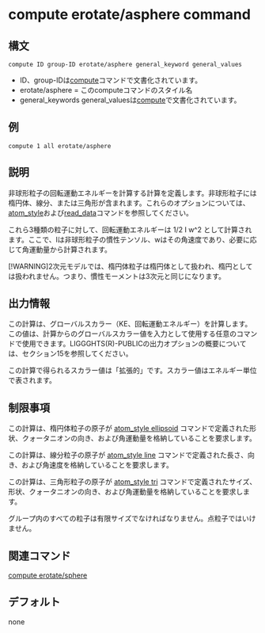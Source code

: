 # compute erotate/asphere command

## 構文
```
compute ID group-ID erotate/asphere general_keyword general_values
```

- ID、group-IDは[compute]()コマンドで文書化されています。
- erotate/asphere = このcomputeコマンドのスタイル名
- general_keywords general_valuesは[compute]()で文書化されています。

## 例
```
compute 1 all erotate/asphere
```

## 説明
非球形粒子の回転運動エネルギーを計算する計算を定義します。非球形粒子には楕円体、線分、または三角形が含まれます。これらのオプションについては、[atom_style]()および[read_data]()コマンドを参照してください。

これら3種類の粒子に対して、回転運動エネルギーは 1/2 I w^2 として計算されます。ここで、Iは非球形粒子の慣性テンソル、wはその角速度であり、必要に応じて角運動量から計算されます。

[!WARNING]2次元モデルでは、楕円体粒子は楕円体として扱われ、楕円としては扱われません。つまり、慣性モーメントは3次元と同じになります。

## 出力情報
この計算は、グローバルスカラー（KE、回転運動エネルギー）を計算します。この値は、計算からのグローバルスカラー値を入力として使用する任意のコマンドで使用できます。LIGGGHTS(R)-PUBLICの出力オプションの概要については、セクション15を参照してください。

この計算で得られるスカラー値は「拡張的」です。スカラー値はエネルギー単位で表されます。

## 制限事項
この計算は、楕円体粒子の原子が [atom_style ellipsoid]() コマンドで定義された形状、クォータニオンの向き、および角運動量を格納していることを要求します。

この計算は、線分粒子の原子が [atom_style line]() コマンドで定義された長さ、向き、および角速度を格納していることを要求します。

この計算は、三角形粒子の原子が [atom_style tri]() コマンドで定義されたサイズ、形状、クォータニオンの向き、および角運動量を格納していることを要求します。

グループ内のすべての粒子は有限サイズでなければなりません。点粒子ではいけません。

## 関連コマンド
[compute erotate/sphere]()

## デフォルト
none